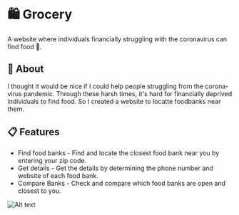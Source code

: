 # 🛍️ Grocery

A website where individuals financially struggling with the coronavirus can find food 🥔. 

## 📍 About

I thought it would be nice if I could help people struggling from the corona-virus pandemic. Through these harsh times, it's hard for financially deprived individuals to find food. So I created a website to locatte foodbanks near them. 


## 📋 Features 

* Find food banks - Find and locate the closest food bank near you by entering your zip code.
* Get details - Get the details by determining the phone number and website of each food bank.
* Compare Banks - Check and compare which food banks are open and closest to you.

![Alt text](https://github.com/ZumbaMaster313/Grocery/blob/master/public/images/foodbanksB.JPG "Proxy")
